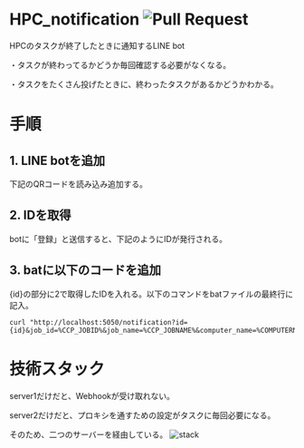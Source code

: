# HPC_notification ![Pull Request](https://img.shields.io/badge/Pull%20Requests-Welcome-brightgreen)
HPCのタスクが終了したときに通知するLINE bot

・タスクが終わってるかどうか毎回確認する必要がなくなる。

・タスクをたくさん投げたときに、終わったタスクがあるかどうかわかる。

# 手順
## 1. LINE botを追加
下記のQRコードを読み込み追加する。

## 2. IDを取得
botに「登録」と送信すると、下記のようにIDが発行される。

## 3. batに以下のコードを追加
{id}の部分に2で取得したIDを入れる。以下のコマンドをbatファイルの最終行に記入。
```
curl "http://localhost:5050/notification?id={id}&job_id=%CCP_JOBID%&job_name=%CCP_JOBNAME%&computer_name=%COMPUTERNAME%"
```

# 技術スタック
server1だけだと、Webhookが受け取れない。

server2だけだと、プロキシを通すための設定がタスクに毎回必要になる。

そのため、二つのサーバーを経由している。
![stack](https://user-images.githubusercontent.com/77223796/229420309-ca8b3244-e61e-405c-af9a-04e21020dc82.png)
